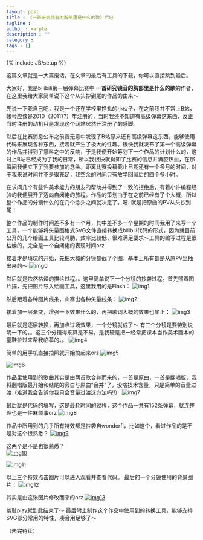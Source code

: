 ```yaml
---
layout: post
title : 《一首研究镜音的胸部里是什么的歌》后记
tagline : 
author : xarple
description : ""
category : 
tags : []
---
```

{% include JB/setup %}

这篇文章就是一大篇废话，在文章的最后有工具的下载，你可以直接跳到最后。  
<!-- break -->
  
  
大家好，我是bilibili第一届弹幕比赛中 **一首研究镜音的胸部里是什么的歌**的作者，在这里我给大家简单说下这个从头抄到尾的作品的由来～  
  
  
先说一下我自己吧，我是一个还在学校里挣扎的小伙子，在之前我并不常上B站，帐号应该是2010（2011??）年注册的，当时我还不知道有高级弹幕这东西，反正当时注册的动机只是发现这个网站居然开注册了的感脚。  
  
  
然后在比赛消息公布之前我无意中发现了B站原来还有高级弹幕这东西，能够使用代码来展现各种东西，接着就产生了极大的性趣。很快我就发布了第一个高级弹幕的作品并得到了意料之中的反响，于是我便开始筹划下一个作品的计划什么的，这时上B站已经成为了我的日常，所以我很快就得知了比赛的信息并满腔热血，在那瞬间我便立下了我要参加的念头。距离比赛投稿截止日期还有一个多月的时间，对于我来说时间并不是很充足，我空余的时间只有放学回家后的四个多小时。
  
  
在求问几个有些许美术能力的朋友的帮助并得到了一致的拒绝后，有着小许编程经验的我便展开了迈向自闭佬的旅程。作品的策划由于在之前已经有了个大概，所以整个作品的分镜什么的在几个念头之间就决定了。嗯..就是把原曲的PV从头抄到尾！  
  
  
整个作品的制作时间差不多有一个月，其中差不多一个星期的时间我用了来写一个工具，一个能够将矢量图格式SVG文件直接转换成bilibili代码的形式，因为就目前公开的几个绘画工具比较鸡肋，效率比较低，很难满足要求～工具的编写过程是很枯燥的，完全是一个自闭佬的表现时间orz  
  
  
接着才是填坑的开始，先把大概的分镜都截了个图，基本上所有都是从原PV里抽出来的～
![img0]  
  
  
然后就是依然枯燥的描绘过程。。这里简单说下一个分镜的抄袭过程。首先照着图片描，先把图片导入绘画工具，这里我用的是Flash：
![img1]  
  
  
然后跟着各种图片线条，山寨出各种矢量线条：
![img2]  
  
  
接着加一层渐变，增强一下效果什么的，再把歌词大概的效果也加上：
![img3]  
  
最后就是逐层转换，再加点过场效果，一个分镜就成了～
有三个分镜是要特别说明一下的。。这三个分镜得来算是不易，是我硬是把一经常把课本当作美术画本的童鞋拉过来帮我临摹的。。
![img4]  
  
  
简单的用手机直接拍照就开始搞起来orz
![img5]  
  
  
![img6]  
  
  
作品里使用到的歌曲其实是由两首歌合并而来的，一首是原曲，一首是翻唱版，我将翻唱版最开始和结尾的旁白与原曲"合并"了，没啥技术含量，只是简单的音量过渡（难道我会告诉你我只会音量过渡这方法吗!!）
![img7]  
  
  
最后就是代码的填写，这是最耗时间的过程，这个作品一共有152条弹幕，就连整理也是一件麻烦事orz
![img8]  
  
  
作品中所用到的几乎所有特效都是抄袭自wonderfl，比如这个，看过作品的是不是对这个很熟悉？
[![img9]](http://wonderfl.net/c/4Wy6)
  
  
这两个是不是也很熟悉？  
[![img10]](http://wonderfl.net/c/4gvL)
  
  
[![img11]](http://wonderfl.net/c/7prR)
  
  
以上三个特效点击图片可以进入观看并查看代码。
最后的一个分镜使用的背景图片：
![img12]  
  
  
其实是由这张图片修改而来的orz
[![img13]](http://penguinfrontier.deviantart.com/art/Kokoro-285343699)
  
  
羞耻play就到此结束了～
最后附上制作这个作品中使用到的转换工具，能够支持SVG部分常用的特性，凑合用足够了～
  
  
（未完待续）


[img0]: http://i1305.photobucket.com/albums/s551/xarple/bilibili/img0_zpsa69bfe05.jpg
[img1]: http://i1305.photobucket.com/albums/s551/xarple/bilibili/img1_zpsb519a945.jpg
[img2]: http://i1305.photobucket.com/albums/s551/xarple/bilibili/img2_zps55441457.jpg
[img3]: http://i1305.photobucket.com/albums/s551/xarple/bilibili/img3_zps73175804.jpg
[img4]: http://i1305.photobucket.com/albums/s551/xarple/bilibili/img4_zpsf0ed06a3.jpg
[img5]: http://i1305.photobucket.com/albums/s551/xarple/bilibili/img5_zpsc5625351.jpg
[img6]: http://i1305.photobucket.com/albums/s551/xarple/bilibili/img6_zps6abbc7c8.jpg
[img7]: http://i1305.photobucket.com/albums/s551/xarple/bilibili/img7_zps4cea7bd4.jpg
[img8]: http://i1305.photobucket.com/albums/s551/xarple/bilibili/img8_zps557adc8f.jpg
[img9]: http://i1305.photobucket.com/albums/s551/xarple/bilibili/img9_zps26cd6d84.jpg
[img10]: http://i1305.photobucket.com/albums/s551/xarple/bilibili/img10_zpsae322cf4.jpg
[img11]: http://i1305.photobucket.com/albums/s551/xarple/bilibili/img11_zps715f15ee.jpg
[img12]: http://i1305.photobucket.com/albums/s551/xarple/bilibili/img12_zpsa6fc32aa.jpg
[img13]: http://i1305.photobucket.com/albums/s551/xarple/bilibili/img13_zps1ed69065.jpg
